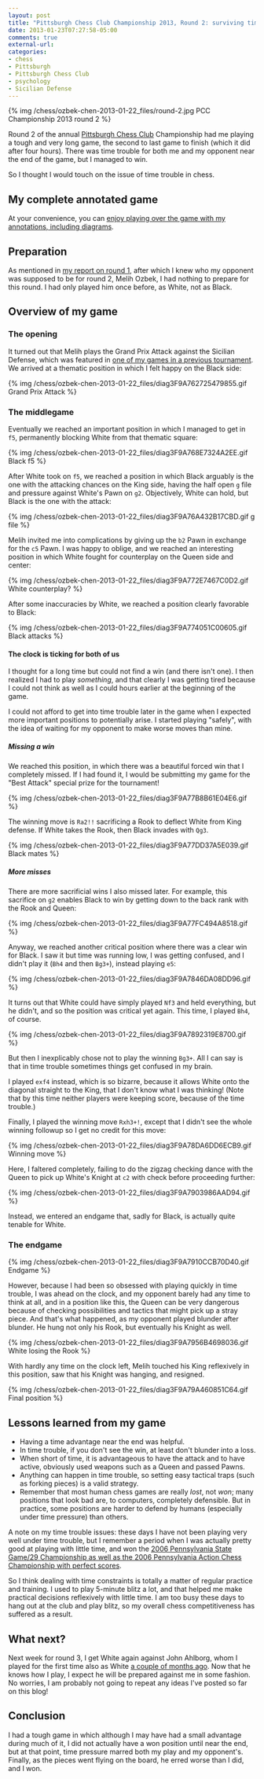 ```yaml
---
layout: post
title: "Pittsburgh Chess Club Championship 2013, Round 2: surviving time trouble"
date: 2013-01-23T07:27:58-05:00
comments: true
external-url: 
categories: 
- chess
- Pittsburgh
- Pittsburgh Chess Club
- psychology
- Sicilian Defense
---
```

{% img /chess/ozbek-chen-2013-01-22_files/round-2.jpg PCC Championship 2013 round 2 %}

Round 2 of the annual [Pittsburgh Chess Club](http://pittsburghcc.org/) Championship had me playing a tough and very long game, the second to last game to finish (which it did after four hours). There was time trouble for both me and my opponent near the end of the game, but I managed to win.

So I thought I would touch on the issue of time trouble in chess.

<!--more-->

## My complete annotated game

At your convenience, you can [enjoy playing over the game with my annotations, including diagrams](/chess/ozbek-chen-2013-01-22.htm).

## Preparation

As mentioned in [my report on round 1](/blog/2013/01/16/pittsburgh-chess-club-championship-2013-round-1-the-art-of-swindling/), after which I knew who my opponent was supposed to be for round 2, Melih Ozbek, I had nothing to prepare for this round. I had only played him once before, as White, not as Black.

## Overview of my game

### The opening

It turned out that Melih plays the Grand Prix Attack against the Sicilian Defense, which was featured in [one of my games in a previous tournament](/blog/2012/11/13/round-1-of-pittsburgh-chess-club-tournament-revenge-of-the-knight/). We arrived at a thematic position in which I felt happy on the Black side:

{% img /chess/ozbek-chen-2013-01-22_files/diag3F9A762725479855.gif Grand Prix Attack %}

### The middlegame

Eventually we reached an important position in which I managed to get in `f5`, permanently blocking White from that thematic square:

{% img /chess/ozbek-chen-2013-01-22_files/diag3F9A768E7324A2EE.gif Black f5 %}

After White took on `f5`, we reached a position in which Black arguably is the one with the attacking chances on the King side, having the half open `g` file and pressure against White's Pawn on `g2`. Objectively, White can hold, but Black is the one with the attack:

{% img /chess/ozbek-chen-2013-01-22_files/diag3F9A76A432B17CBD.gif g file %}

Melih invited me into complications by giving up the `b2` Pawn in exchange for the `c5` Pawn. I was happy to oblige, and we reached an interesting position in which White fought for counterplay on the Queen side and center:

{% img /chess/ozbek-chen-2013-01-22_files/diag3F9A772E7467C0D2.gif White counterplay? %}

After some inaccuracies by White, we reached a position clearly favorable to Black:

{% img /chess/ozbek-chen-2013-01-22_files/diag3F9A774051C00605.gif Black attacks %}

#### The clock is ticking for both of us

I thought for a long time but could not find a win (and there isn't one). I then realized I had to play *something*, and that clearly I was getting tired because I could not think as well as I could hours earlier at the beginning of the game.

I could not afford to get into time trouble later in the game when I expected more important positions to potentially arise. I started playing "safely", with the idea of waiting for my opponent to make worse moves than mine.

##### Missing a win

We reached this position, in which there was a beautiful forced win that I completely missed. If I had found it, I would be submitting my game for the "Best Attack" special prize for the tournament!

{% img /chess/ozbek-chen-2013-01-22_files/diag3F9A77B8B61E04E6.gif %}

The winning move is `Ra2!!` sacrificing a Rook to deflect White from King defense. If White takes the Rook, then Black invades with `Qg3`.

{% img /chess/ozbek-chen-2013-01-22_files/diag3F9A77DD37A5E039.gif Black mates %}

##### More misses

There are more sacrificial wins I also missed later. For example, this sacrifice on `g2` enables Black to win by getting down to the back rank with the Rook and Queen:

{% img /chess/ozbek-chen-2013-01-22_files/diag3F9A77FC494A8518.gif %}

Anyway, we reached another critical position where there was a clear win for Black. I saw it but time was running low, I was getting confused, and I didn't play it (`Bh4` and then `Bg3+`), instead playing `e5`:

{% img /chess/ozbek-chen-2013-01-22_files/diag3F9A7846DA08DD96.gif %}

It turns out that White could have simply played `Nf3` and held everything, but he didn't, and so the position was critical yet again. This time, I played `Bh4`, of course.

{% img /chess/ozbek-chen-2013-01-22_files/diag3F9A7892319E8700.gif %}

But then I inexplicably chose not to play the winning `Bg3+`. All I can say is that in time trouble sometimes things get confused in my brain.

I played `exf4` instead, which is so bizarre, because it allows White onto the diagonal straight to the King, that I don't know what I was thinking! (Note that by this time neither players were keeping score, because of the time trouble.)

Finally, I played the winning move `Rxh3+!`, except that I didn't see the whole winning followup so I get no credit for this move:

{% img /chess/ozbek-chen-2013-01-22_files/diag3F9A78DA6DD6ECB9.gif Winning move %}

Here, I faltered completely, failing to do the zigzag checking dance with the Queen to pick up White's Knight at `c2` with check before proceeding further:

{% img /chess/ozbek-chen-2013-01-22_files/diag3F9A7903986AAD94.gif %}

Instead, we entered an endgame that, sadly for Black, is actually quite tenable for White.

### The endgame

{% img /chess/ozbek-chen-2013-01-22_files/diag3F9A7910CCB70D40.gif Endgame %}

However, because I had been so obsessed with playing quickly in time trouble, I was ahead on the clock, and my opponent barely had any time to think at all, and in a position like this, the Queen can be very dangerous because of checking possibilities and tactics that might pick up a stray piece. And that's what happened, as my opponent played blunder after blunder. He hung not only his Rook, but eventually his Knight as well.

{% img /chess/ozbek-chen-2013-01-22_files/diag3F9A7956B4698036.gif White losing the Rook %}

With hardly any time on the clock left, Melih touched his King reflexively in this position, saw that his Knight was hanging, and resigned.

{% img /chess/ozbek-chen-2013-01-22_files/diag3F9A79A460851C64.gif Final position %}

## Lessons learned from my game

- Having a time advantage near the end was helpful.
- In time trouble, if you don't see the win, at least don't blunder into a loss.
- When short of time, it is advantageous to have the attack and to have active, obviously used weapons such as a Queen and passed Pawns.
- Anything can happen in time trouble, so setting easy tactical traps (such as forking pieces) is a valid strategy.
- Remember that most human chess games are really *lost*, not *won*; many positions that look bad are, to computers, completely defensible. But in practice, some positions are harder to defend by humans (especially under time pressure) than others.

A note on my time trouble issues: these days I have not been playing very well under time trouble, but I remember a period when I was actually pretty good at playing with little time, and won the [2006 Pennsylvania State Game/29 Championship as well as the 2006 Pennsylvania Action Chess Championship with perfect scores](/blog/2011/10/18/disagreement-on-the-use-of-time/).

So I think dealing with time constraints is totally a matter of regular practice and training. I used to play 5-minute blitz a lot, and that helped me make practical decisions reflexively with little time. I am too busy these days to hang out at the club and play blitz, so my overall chess competitiveness has suffered as a result.

## What next?

Next week for round 3, I get White again against John Ahlborg, whom I played for the first time also as White [a couple of months ago](/blog/2012/09/19/round-3-of-pittsburgh-chess-club-tournament-another-approach-against-the-sicilian-squeezing-with-the-bind/). Now that he knows how I play, I expect he will be prepared against me in some fashion. No worries, I am probably not going to repeat any ideas I've posted so far on this blog!

## Conclusion

I had a tough game in which although I may have had a small advantage during much of it, I did not actually have a won position until near the end, but at that point, time pressure marred both my play and my opponent's. Finally, as the pieces went flying on the board, he erred worse than I did, and I won.
